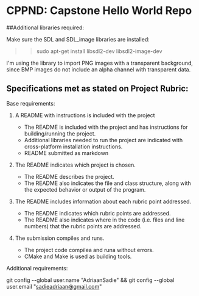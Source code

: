 # CPPND: Capstone Hello World Repo

##Additional libraries required:

Make sure the SDL and SDL_image libraries are installed:
>> sudo apt-get install libsdl2-dev libsdl2-image-dev

I'm using the library to import PNG images with a transparent background, since BMP images do not include an alpha channel with transparent data.



## Specifications met as stated on Project Rubric:

Base requirements:

1. A README with instructions is included with the project
	* The README is included with the project and has instructions for building/running the project.
    * Additional libraries needed to run the project are indicated with cross-platform installation instructions.
    * README submitted as markdown
    
2. The README indicates which project is chosen.
	* The README describes the project.
    * The README also indicates the file and class structure, along with the expected behavior or output of the program.

3. The README includes information about each rubric point addressed.
	* The README indicates which rubric points are addressed.
    * The README also indicates where in the code (i.e. files and line numbers) that the rubric points are addressed.
    
4. The submission compiles and runs.
	* The project code compilea and runa without errors.
    * CMake and Make is used as building tools.
    
Additional requirements:


    







git config --global user.name "AdriaanSadie" && git config --global user.email "sadieadriaan@gmail.com"


